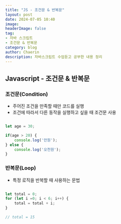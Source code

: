 ```yaml
---
title: "JS - 조건문 & 반복문"
layout: post
date: 2024-07-05 10:40
image: 
headerImage: false
tag:
- 자바 스크립트
- 조건문 & 반복문
category: blog
author: Chaerin
description: 자바스크립트 수업듣고 공부한 내용 정리
---
```


## Javascript - 조건문 & 반복문 



### 조건문(Condition)

- 주어진 조건을 만족할 때만 코드를 실행 
- 조건에 따라서 다른 동작을 실행하고 싶을 때 조건문 사용


```javascript

let age = 30;

if(age > 20) {
    console.log('만원');
} else {
    console.log('오천원');
}


```

### 반복문(Loop)

- 특정 로직을 반복할 때 사용하는 문법

```javascript

let total = 0;
for (let i =0; i < 6; i++) {
    total = total + i;
}

// total = 15 


```
